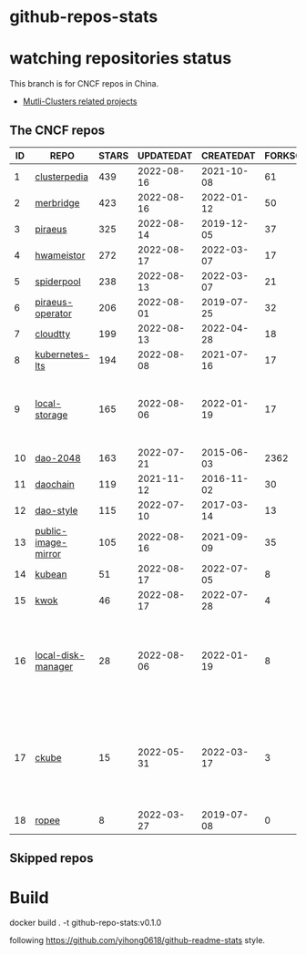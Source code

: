 # github-repos-stats

# watching repositories status

This branch is for CNCF repos in China.
- [Mutli-Clusters related projects](https://github.com/pacoxu/github-repos-stats/tree/multi-clusters)


<!--START_SECTION:github_repos-->
## The CNCF repos
| ID |                                   REPO                                   | STARS | UPDATEDAT  | CREATEDAT  | FORKSCOUNT |                                                                                                                             DESCRIPTIONS                                                                                                                             |
|----|--------------------------------------------------------------------------|-------|------------|------------|------------|----------------------------------------------------------------------------------------------------------------------------------------------------------------------------------------------------------------------------------------------------------------------|
|  1 | [clusterpedia](https://github.com/clusterpedia-io/clusterpedia)          |   439 | 2022-08-16 | 2021-10-08 |         61 | The Encyclopedia of Kubernetes clusters                                                                                                                                                                                                                              |
|  2 | [merbridge](https://github.com/merbridge/merbridge)                      |   423 | 2022-08-16 | 2022-01-12 |         50 | Use eBPF to speed up your Service Mesh like crossing an Einstein-Rosen Bridge.                                                                                                                                                                                       |
|  3 | [piraeus](https://github.com/piraeusdatastore/piraeus)                   |   325 | 2022-08-14 | 2019-12-05 |         37 | High Available Datastore for Kubernetes                                                                                                                                                                                                                              |
|  4 | [hwameistor](https://github.com/hwameistor/hwameistor)                   |   272 | 2022-08-17 | 2022-03-07 |         17 | Hwameistor is an HA local storage system for cloud-native stateful workloads.                                                                                                                                                                                        |
|  5 | [spiderpool](https://github.com/spidernet-io/spiderpool)                 |   238 | 2022-08-13 | 2022-03-07 |         21 | kubernetes ipam                                                                                                                                                                                                                                                      |
|  6 | [piraeus-operator](https://github.com/piraeusdatastore/piraeus-operator) |   206 | 2022-08-01 | 2019-07-25 |         32 | The Piraeus Operator manages LINSTOR clusters in Kubernetes.                                                                                                                                                                                                         |
|  7 | [cloudtty](https://github.com/cloudtty/cloudtty)                         |   199 | 2022-08-13 | 2022-04-28 |         18 | A Friendly Kubernetes CloudShell (Web Terminal) !                                                                                                                                                                                                                    |
|  8 | [kubernetes-lts](https://github.com/klts-io/kubernetes-lts)              |   194 | 2022-08-08 | 2021-07-16 |         17 | Kubernetes LTS(long term support)                                                                                                                                                                                                                                    |
|  9 | [local-storage](https://github.com/hwameistor/local-storage)             |   165 | 2022-08-06 | 2022-01-19 |         17 | [DEPRECATED] The code has been move to https://github.com/hwameistor/hwameistor.  Local Storage is one of HwameiStor components. It will provision the local LVM volume.                                                                                             |
| 10 | [dao-2048](https://github.com/DaoCloud/dao-2048)                         |   163 | 2022-07-21 | 2015-06-03 |       2362 | 2048 is a number puzzle game.                                                                                                                                                                                                                                        |
| 11 | [daochain](https://github.com/DaoCloud/daochain)                         |   119 | 2021-11-12 | 2016-11-02 |         30 | Docker image verification system based on Ethereum                                                                                                                                                                                                                   |
| 12 | [dao-style](https://github.com/DaoCloud/dao-style)                       |   115 | 2022-07-10 | 2017-03-14 |         13 | 🎉 A high quality component library built on Vue.js 2.0                                                                                                                                                                                                              |
| 13 | [public-image-mirror](https://github.com/DaoCloud/public-image-mirror)   |   105 | 2022-08-16 | 2021-09-09 |         35 | 很多镜像都在国外。比如 gcr 。国内下载很慢，需要加速。                                                                                                                                                                                                                |
| 14 | [kubean](https://github.com/kubean-io/kubean)                            |    51 | 2022-08-17 | 2022-07-05 |          8 | Kubernetes lifecycle management operator based on kubespray.                                                                                                                                                                                                         |
| 15 | [kwok](https://github.com/kubernetes-sigs/kwok)                          |    46 | 2022-08-17 | 2022-07-28 |          4 | Simulate thousands of fake kubelets, on a laptop with minimum resource footprint.                                                                                                                                                                                    |
| 16 | [local-disk-manager](https://github.com/hwameistor/local-disk-manager)   |    28 | 2022-08-06 | 2022-01-19 |          8 | [DEPRECATED] The code has been move to https://github.com/hwameistor/hwameistor . Local Disk Manager is one of HwameiStor components. It will manage all the local disks of the HwameiStor nodes, including provision local Disk volume, and disk health management. |
| 17 | [ckube](https://github.com/DaoCloud/ckube)                               |    15 | 2022-05-31 | 2022-03-17 |          3 | Kubernetes APIServer 高性能代理组件，代理 APIServer 的 List 请求，其它类型的请求会直接反向代理到原生 APIServer。 CKube 还额外支持了分页、搜索和索引等功能。 并且，CKube 100% 兼容原生 kubectl 和 kube client sdk，只需要简单的配置即可实现全局替换。                 |
| 18 | [ropee](https://github.com/DaoCloud/ropee)                               |     8 | 2022-03-27 | 2019-07-08 |          0 | A scalable prometheus remote storage adapter for splunk.                                                                                                                                                                                                             |



## Skipped repos
<!--END_SECTION:github_repos-->

# Build

docker build . -t github-repo-stats:v0.1.0

following https://github.com/yihong0618/github-readme-stats style.
